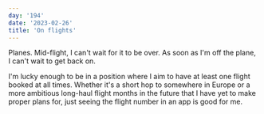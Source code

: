 ```yaml
---
day: '194'
date: '2023-02-26'
title: 'On flights'
---
```


Planes. Mid-flight, I can't wait for it to be over. As soon as I'm off the plane, I can't wait to get back on.

I'm lucky enough to be in a position where I aim to have at least one flight booked at all times. Whether it's a short hop to somewhere in Europe or a more ambitious long-haul flight months in the future that I have yet to make proper plans for, just seeing the flight number in an app is good for me.
